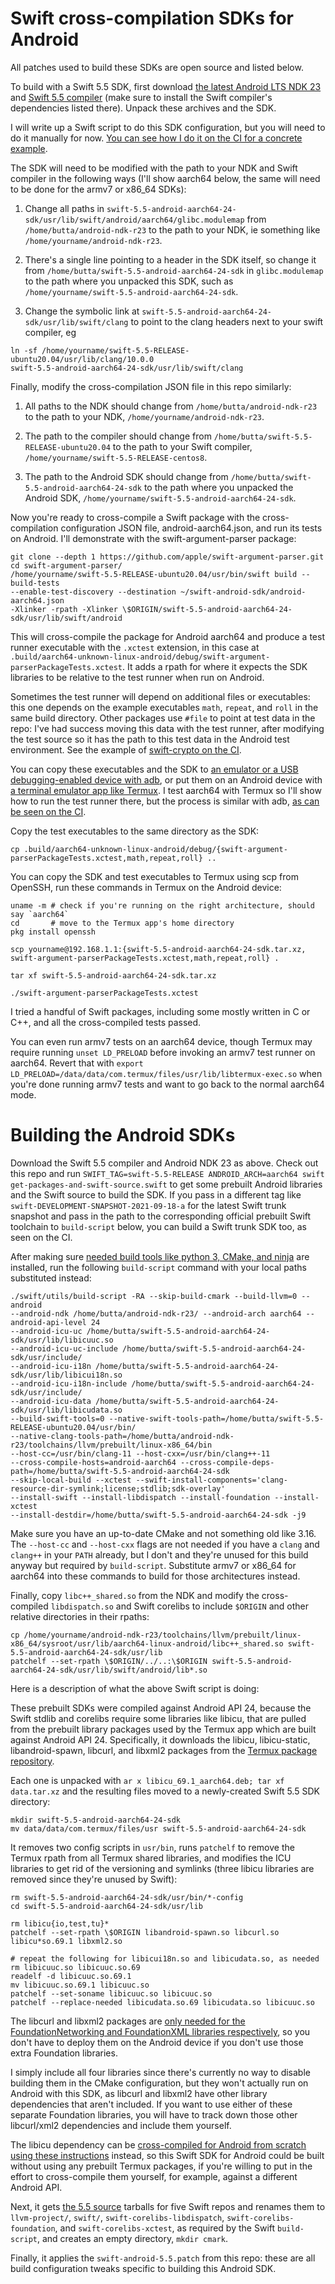# Swift cross-compilation SDKs for Android

All patches used to build these SDKs are open source and listed below.

To build with a Swift 5.5 SDK, first download [the latest Android LTS NDK
23](https://developer.android.com/ndk/downloads) and [Swift 5.5
compiler](https://swift.org/download/#releases) (make sure to install the Swift
compiler's dependencies listed there). Unpack these archives and the SDK.

I will write up a Swift script to do this SDK configuration, but you will need
to do it manually for now. [You can see how I do it on the CI for a concrete
example](https://github.com/buttaface/swift-android-sdk/blob/main/.github/workflows/sdks.yml#L129).

The SDK will need to be modified with the path to your NDK and Swift compiler
in the following ways (I'll show aarch64 below, the same will need to be done
for the armv7 or x86_64 SDKs):

1. Change all paths in `swift-5.5-android-aarch64-24-sdk/usr/lib/swift/android/aarch64/glibc.modulemap`
from `/home/butta/android-ndk-r23` to the path to your NDK, ie something
like `/home/yourname/android-ndk-r23`.

2. There's a single line pointing to a header in the SDK itself, so change it
from `/home/butta/swift-5.5-android-aarch64-24-sdk` in `glibc.modulemap` to the
path where you unpacked this SDK, such as `/home/yourname/swift-5.5-android-aarch64-24-sdk`.

3. Change the symbolic link at `swift-5.5-android-aarch64-24-sdk/usr/lib/swift/clang`
to point to the clang headers next to your swift compiler, eg

```
ln -sf /home/yourname/swift-5.5-RELEASE-ubuntu20.04/usr/lib/clang/10.0.0
swift-5.5-android-aarch64-24-sdk/usr/lib/swift/clang
```

Finally, modify the cross-compilation JSON file in this repo similarly:

1. All paths to the NDK should change from `/home/butta/android-ndk-r23`
to the path to your NDK, `/home/yourname/android-ndk-r23`.

2. The path to the compiler should change from `/home/butta/swift-5.5-RELEASE-ubuntu20.04`
to the path to your Swift compiler, `/home/yourname/swift-5.5-RELEASE-centos8`.

3. The path to the Android SDK should change from `/home/butta/swift-5.5-android-aarch64-24-sdk`
to the path where you unpacked the Android SDK, `/home/yourname/swift-5.5-android-aarch64-24-sdk`.

Now you're ready to cross-compile a Swift package with the cross-compilation
configuration JSON file, android-aarch64.json, and run its tests on Android.
I'll demonstrate with the swift-argument-parser package:
```
git clone --depth 1 https://github.com/apple/swift-argument-parser.git
cd swift-argument-parser/
/home/yourname/swift-5.5-RELEASE-ubuntu20.04/usr/bin/swift build --build-tests
--enable-test-discovery --destination ~/swift-android-sdk/android-aarch64.json
-Xlinker -rpath -Xlinker \$ORIGIN/swift-5.5-android-aarch64-24-sdk/usr/lib/swift/android
```
This will cross-compile the package for Android aarch64 and produce a test
runner executable with the `.xctest` extension, in this case at
`.build/aarch64-unknown-linux-android/debug/swift-argument-parserPackageTests.xctest`.
It adds a rpath for where it expects the SDK libraries to be relative to the
test runner when run on Android.

Sometimes the test runner will depend on additional files or executables: this
one depends on the example executables `math`, `repeat`, and `roll` in the
same build directory. Other packages use `#file` to point at test data in the
repo: I've had success moving this data with the test runner, after modifying
the test source so it has the path to this test data in the Android test
environment. See the example of [swift-crypto on the
CI](https://github.com/buttaface/swift-android-sdk/blob/main/.github/workflows/sdks.yml#L287).

You can copy these executables and the SDK to [an emulator or a USB
debugging-enabled device with adb](https://github.com/apple/swift/blob/release/5.5/docs/Android.md#4-deploying-the-build-products-to-the-device),
or put them on an Android device with [a terminal emulator app like Termux](https://termux.com).
I test aarch64 with Termux so I'll show how to run the test runner there, but
the process is similar with adb, [as can be seen on the CI](https://github.com/buttaface/swift-android-sdk/blob/main/.github/workflows/sdks.yml#L321).

Copy the test executables to the same directory as the SDK:
```
cp .build/aarch64-unknown-linux-android/debug/{swift-argument-parserPackageTests.xctest,math,repeat,roll} ..
```
You can copy the SDK and test executables to Termux using scp from OpenSSH, run
these commands in Termux on the Android device:
```
uname -m # check if you're running on the right architecture, should say `aarch64`
cd       # move to the Termux app's home directory
pkg install openssh

scp yourname@192.168.1.1:{swift-5.5-android-aarch64-24-sdk.tar.xz,
swift-argument-parserPackageTests.xctest,math,repeat,roll} .

tar xf swift-5.5-android-aarch64-24-sdk.tar.xz

./swift-argument-parserPackageTests.xctest
```
I tried a handful of Swift packages, including some mostly written in C or C++,
and all the cross-compiled tests passed.

You can even run armv7 tests on an aarch64 device, though Termux may require
running `unset LD_PRELOAD` before invoking an armv7 test runner on aarch64.
Revert that with `export LD_PRELOAD=/data/data/com.termux/files/usr/lib/libtermux-exec.so`
when you're done running armv7 tests and want to go back to the normal aarch64
mode.

# Building the Android SDKs

Download the Swift 5.5 compiler and Android NDK 23 as above. Check out this
repo and run
`SWIFT_TAG=swift-5.5-RELEASE ANDROID_ARCH=aarch64 swift get-packages-and-swift-source.swift`
to get some prebuilt Android libraries and the Swift source to build the SDK. If
you pass in a different tag like `swift-DEVELOPMENT-SNAPSHOT-2021-09-18-a`
for the latest Swift trunk snapshot and pass in the path to the corresponding
official prebuilt Swift toolchain to `build-script` below, you can build a Swift
trunk SDK too, as seen on the CI.

After making sure [needed build tools like python 3, CMake, and ninja](https://github.com/apple/swift/blob/release/5.5/docs/HowToGuides/GettingStarted.md#ubuntu-linux)
are installed, run the following `build-script` command with your local paths
substituted instead:
```
./swift/utils/build-script -RA --skip-build-cmark --build-llvm=0 --android
--android-ndk /home/butta/android-ndk-r23/ --android-arch aarch64 --android-api-level 24
--android-icu-uc /home/butta/swift-5.5-android-aarch64-24-sdk/usr/lib/libicuuc.so
--android-icu-uc-include /home/butta/swift-5.5-android-aarch64-24-sdk/usr/include/
--android-icu-i18n /home/butta/swift-5.5-android-aarch64-24-sdk/usr/lib/libicui18n.so
--android-icu-i18n-include /home/butta/swift-5.5-android-aarch64-24-sdk/usr/include/
--android-icu-data /home/butta/swift-5.5-android-aarch64-24-sdk/usr/lib/libicudata.so
--build-swift-tools=0 --native-swift-tools-path=/home/butta/swift-5.5-RELEASE-ubuntu20.04/usr/bin/
--native-clang-tools-path=/home/butta/android-ndk-r23/toolchains/llvm/prebuilt/linux-x86_64/bin
--host-cc=/usr/bin/clang-11 --host-cxx=/usr/bin/clang++-11
--cross-compile-hosts=android-aarch64 --cross-compile-deps-path=/home/butta/swift-5.5-android-aarch64-24-sdk
--skip-local-build --xctest --swift-install-components='clang-resource-dir-symlink;license;stdlib;sdk-overlay'
--install-swift --install-libdispatch --install-foundation --install-xctest
--install-destdir=/home/butta/swift-5.5-android-aarch64-24-sdk -j9
```
Make sure you have an up-to-date CMake and not something old like 3.16. The
`--host-cc` and `--host-cxx` flags are not needed if you have a `clang` and
`clang++` in your `PATH` already, but I don't and they're unused for this build
anyway but required by `build-script`. Substitute armv7 or x86_64 for aarch64
into these commands to build for those architectures instead.

Finally, copy `libc++_shared.so` from the NDK and modify the cross-compiled
`libdispatch.so` and Swift corelibs to include `$ORIGIN` and other relative
directories in their rpaths:
```
cp /home/yourname/android-ndk-r23/toolchains/llvm/prebuilt/linux-x86_64/sysroot/usr/lib/aarch64-linux-android/libc++_shared.so swift-5.5-android-aarch64-24-sdk/usr/lib
patchelf --set-rpath \$ORIGIN/../..:\$ORIGIN swift-5.5-android-aarch64-24-sdk/usr/lib/swift/android/lib*.so
```

Here is a description of what the above Swift script is doing:

These prebuilt SDKs were compiled against Android API 24, because the Swift
stdlib and corelibs require some libraries like libicu, that are pulled from the
prebuilt library packages used by the Termux app which are built against Android
API 24. Specifically, it downloads the libicu, libicu-static, libandroid-spawn,
libcurl, and libxml2 packages from the [Termux package
repository](https://packages.termux.org/apt/termux-main/pool/main/).

Each one is unpacked with `ar x libicu_69.1_aarch64.deb; tar xf data.tar.xz` and
the resulting files moved to a newly-created Swift 5.5 SDK directory:
```
mkdir swift-5.5-android-aarch64-24-sdk
mv data/data/com.termux/files/usr swift-5.5-android-aarch64-24-sdk
```
It removes two config scripts in `usr/bin`, runs `patchelf` to remove the
Termux rpath from all Termux shared libraries, and modifies the ICU libraries
to get rid of the versioning and symlinks (three libicu libraries are removed
since they're unused by Swift):
```
rm swift-5.5-android-aarch64-24-sdk/usr/bin/*-config
cd swift-5.5-android-aarch64-24-sdk/usr/lib

rm libicu{io,test,tu}*
patchelf --set-rpath \$ORIGIN libandroid-spawn.so libcurl.so libicu*so.69.1 libxml2.so

# repeat the following for libicui18n.so and libicudata.so, as needed
rm libicuuc.so libicuuc.so.69
readelf -d libicuuc.so.69.1
mv libicuuc.so.69.1 libicuuc.so
patchelf --set-soname libicuuc.so libicuuc.so
patchelf --replace-needed libicudata.so.69 libicudata.so libicuuc.so
```
The libcurl and libxml2 packages are [only needed for the FoundationNetworking
and FoundationXML libraries respectively](https://github.com/apple/swift-corelibs-foundation/blob/release/5.5/Docs/ReleaseNotes_Swift5.md),
so you don't have to deploy them on the Android device if you don't use those
extra Foundation libraries.

I simply include all four libraries since there's currently no way to disable
building them in the CMake configuration, but they won't actually run on
Android with this SDK, as libcurl and libxml2 have other library dependencies
that aren't included. If you want to use either of these separate Foundation
libraries, you will have to track down those other libcurl/xml2 dependencies and
include them yourself.

The libicu dependency can be [cross-compiled for Android from scratch using
these instructions](https://github.com/apple/swift/blob/release/5.5/docs/Android.md#1-downloading-or-building-the-swift-android-stdlib-dependencies)
instead, so this Swift SDK for Android could be built without using
any prebuilt Termux packages, if you're willing to put in the effort to
cross-compile them yourself, for example, against a different Android API.

Next, it gets [the 5.5 source](https://github.com/apple/swift/releases/tag/swift-5.5-RELEASE)
tarballs for five Swift repos and renames them to `llvm-project/`, `swift/`,
`swift-corelibs-libdispatch`, `swift-corelibs-foundation`, and
`swift-corelibs-xctest`, as required by the Swift `build-script`, and creates
an empty directory, `mkdir cmark`.

Finally, it applies the `swift-android-5.5.patch` from this repo: these are all build
configuration tweaks specific to building this Android SDK.
